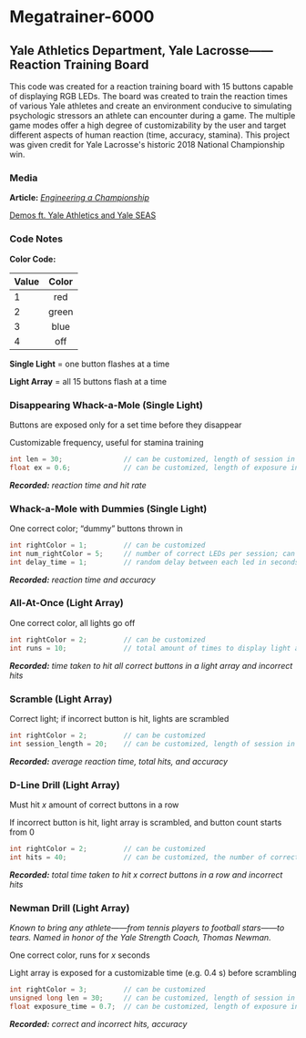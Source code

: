 # Megatrainer-6000

## Yale Athletics Department, Yale Lacrosse——Reaction Training Board

This code was created for a reaction training board with 15 buttons capable of displaying RGB LEDs.
The board was created to train the reaction times of various Yale athletes and create an environment conducive to simulating psychologic stressors an athlete can encounter during a game.
The multiple game modes offer a high degree of customizability by the user and target different aspects of human reaction (time, accuracy, stamina).
This project was given credit for Yale Lacrosse's historic 2018 National Championship win.

### Media
**Article:** [*Engineering a Championship*](https://news.yale.edu/2018/12/07/engineering-championship)

[Demos ft. Yale Athletics and Yale SEAS](https://drive.google.com/open?id=1kIcDlqelc1zpJhlsuj2p-aEHg2j-pehl)

### Code Notes
**Color Code:**

| **Value** | **Color** |       
| ----- |:-----:|
| 1     | red   |
| 2     | green |
| 3     | blue  |
| 4     | off   |

**Single Light** = one button flashes at a time

**Light Array** = all 15 buttons flash at a time

### Disappearing Whack-a-Mole (Single Light)
Buttons are exposed only for a set time before they disappear

Customizable frequency, useful for stamina training

``` C++
int len = 30;               // can be customized, length of session in seconds
float ex = 0.6;             // can be customized, length of exposure in seconds before scramble  
```

_**Recorded:** reaction time and hit rate_

### Whack-a-Mole with Dummies (Single Light)
One correct color; “dummy” buttons thrown in

``` C++
int rightColor = 1;         // can be customized
int num_rightColor = 5;     // number of correct LEDs per session; can be customized
int delay_time = 1;         // random delay between each led in seconds, lower bound 0.5 seconds
```

_**Recorded:** reaction time and accuracy_

### All-At-Once (Light Array)
One correct color, all lights go off

``` C++
int rightColor = 2;         // can be customized
int runs = 10;              // total amount of times to display light arra
```

_**Recorded:** time taken to hit all correct buttons in a light array and incorrect hits_

### Scramble (Light Array)
Correct light; if incorrect button is hit, lights are scrambled

``` C++
int rightColor = 2;         // can be customized
int session_length = 20;    // can be customized, length of session in seconds
```

_**Recorded:** average reaction time, total hits, and accuracy_

### D-Line Drill (Light Array)
Must hit *x* amount of correct buttons in a row

If incorrect button is hit, light array is scrambled, and button count starts from 0

``` C++
int rightColor = 2;         // can be customized
int hits = 40;              // can be customized, the number of correct hits in a row needed to finish the session
```

_**Recorded:** total time taken to hit x correct buttons in a row and incorrect hits_

### Newman Drill (Light Array)
*Known to bring any athlete——from tennis players to football stars——to tears. Named in honor of the Yale Strength Coach, Thomas Newman.*

One correct color, runs for *x* seconds

Light array is exposed for a customizable time (e.g. 0.4 s) before scrambling

``` C++
int rightColor = 3;         // can be customized
unsigned long len = 30;     // can be customized, length of session in seconds
float exposure_time = 0.7;  // can be customized, length of exposure in seconds before scramble
```

_**Recorded:** correct and incorrect hits, accuracy_
